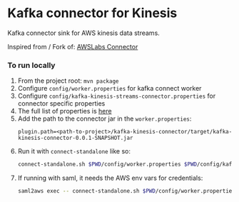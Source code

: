 Kafka connector for Kinesis
===

Kafka connector sink for AWS kinesis data streams.

Inspired from / Fork of: [AWSLabs Connector](https://github.com/awslabs/kinesis-kafka-connector)

### To run locally

1. From the project root: `mvn package`
2. Configure `config/worker.properties` for kafka connect worker
3. Configure `config/kafka-kinesis-streams-connector.properties` for connector specific properties
4. The full list of properties is [here](src/main/java/com/xing/connectors/KinesisConfig.java)
5. Add the path to the connector jar in the `worker.properties`:
    ```properties
    plugin.path=<path-to-project>/kafka-kinesis-connector/target/kafka-kinesis-connector-0.0.1-SNAPSHOT.jar
    ```
6. Run it with `connect-standalone` like so:
    ```bash
    connect-standalone.sh $PWD/config/worker.properties $PWD/config/kafka-kinesis-streams-connector.properties
    ```
7. If running with saml, it needs the AWS env vars for credentials:
    ```bash
   saml2aws exec -- connect-standalone.sh $PWD/config/worker.properties $PWD/config/kafka-kinesis-streams-connector.properties
    ```

